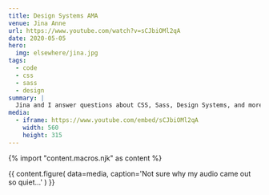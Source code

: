 ```yaml
---
title: Design Systems AMA
venue: Jina Anne
url: https://www.youtube.com/watch?v=sCJbiOMl2qA
date: 2020-05-05
hero:
  img: elsewhere/jina.jpg
tags:
  - code
  - css
  - sass
  - design
summary: |
  Jina and I answer questions about CSS, Sass, Design Systems, and more!
media:
  - iframe: https://www.youtube.com/embed/sCJbiOMl2qA
    width: 560
    height: 315
---
```


{% import "content.macros.njk" as content %}

{{ content.figure(
  data=media,
  caption='Not sure why my audio came out so quiet…'
) }}

